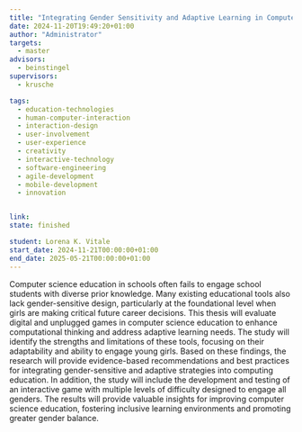 ```yaml
---
title: "Integrating Gender Sensitivity and Adaptive Learning in Computer Science Educational Games"
date: 2024-11-20T19:49:20+01:00
author: "Administrator"
targets:
  - master
advisors:
  - beinstingel
supervisors:
  - krusche

tags:
  - education-technologies
  - human-computer-interaction
  - interaction-design
  - user-involvement
  - user-experience
  - creativity
  - interactive-technology
  - software-engineering
  - agile-development
  - mobile-development
  - innovation


link: 
state: finished

student: Lorena K. Vitale
start_date: 2024-11-21T00:00:00+01:00
end_date: 2025-05-21T00:00:00+01:00
---
```

Computer science education in schools often fails to engage school students with diverse prior knowledge. Many existing educational tools also lack gender-sensitive design, particularly at the foundational level when girls are making critical future career decisions. This thesis will evaluate digital and unplugged games in computer science education to enhance computational thinking and address adaptive learning needs. The study will identify the strengths and limitations of these tools, focusing on their adaptability and ability to engage young girls. 
Based on these findings, the research will provide evidence-based recommendations and best practices for integrating gender-sensitive and adaptive strategies into computing education. In addition, the study will include the development and testing of an interactive game with multiple levels of difficulty designed to engage all genders. The results will provide valuable insights for improving computer science education, fostering inclusive learning environments and promoting greater gender balance.